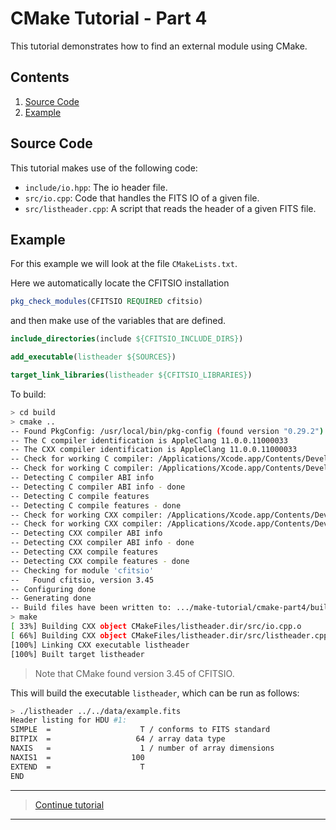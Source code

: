 # CMake Tutorial - Part 4

This tutorial demonstrates how to find an external module using CMake.

## Contents

1. [Source Code](#Source-Code)
1. [Example](#Example)

## Source Code

This tutorial makes use of the following code:

- `include/io.hpp`: The io header file.
- `src/io.cpp`: Code that handles the FITS IO of a given file.
- `src/listheader.cpp`: A script that reads the header of a given FITS file.

## Example

For this example we will look at the file `CMakeLists.txt`.

Here we automatically locate the CFITSIO installation

```cmake
pkg_check_modules(CFITSIO REQUIRED cfitsio)
```

and then make use of the variables that are defined.

```cmake
include_directories(include ${CFITSIO_INCLUDE_DIRS})

add_executable(listheader ${SOURCES})

target_link_libraries(listheader ${CFITSIO_LIBRARIES})
```

To build:

```bash
> cd build
> cmake ..
-- Found PkgConfig: /usr/local/bin/pkg-config (found version "0.29.2")
-- The C compiler identification is AppleClang 11.0.0.11000033
-- The CXX compiler identification is AppleClang 11.0.0.11000033
-- Check for working C compiler: /Applications/Xcode.app/Contents/Developer/Toolchains/XcodeDefault.xctoolchain/usr/bin/cc
-- Check for working C compiler: /Applications/Xcode.app/Contents/Developer/Toolchains/XcodeDefault.xctoolchain/usr/bin/cc -- works
-- Detecting C compiler ABI info
-- Detecting C compiler ABI info - done
-- Detecting C compile features
-- Detecting C compile features - done
-- Check for working CXX compiler: /Applications/Xcode.app/Contents/Developer/Toolchains/XcodeDefault.xctoolchain/usr/bin/c++
-- Check for working CXX compiler: /Applications/Xcode.app/Contents/Developer/Toolchains/XcodeDefault.xctoolchain/usr/bin/c++ -- works
-- Detecting CXX compiler ABI info
-- Detecting CXX compiler ABI info - done
-- Detecting CXX compile features
-- Detecting CXX compile features - done
-- Checking for module 'cfitsio'
--   Found cfitsio, version 3.45
-- Configuring done
-- Generating done
-- Build files have been written to: .../make-tutorial/cmake-part4/build
> make
[ 33%] Building CXX object CMakeFiles/listheader.dir/src/io.cpp.o
[ 66%] Building CXX object CMakeFiles/listheader.dir/src/listheader.cpp.o
[100%] Linking CXX executable listheader
[100%] Built target listheader
```

> Note that CMake found version 3.45 of CFITSIO.

This will build the executable `listheader`, which can be run as follows:

```bash
> ./listheader ../../data/example.fits
Header listing for HDU #1:
SIMPLE  =                    T / conforms to FITS standard
BITPIX  =                   64 / array data type
NAXIS   =                    1 / number of array dimensions
NAXIS1  =                  100
EXTEND  =                    T
END
```

---

> [Continue tutorial](../cmake-part5)

---

